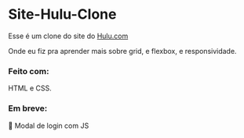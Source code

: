 # Site-Hulu-Clone


Esse é um clone do site do <a  href="https://www.hulu.com/welcome" target="_blank">Hulu.com</a>


Onde eu fiz pra aprender mais sobre grid, e flexbox, e responsividade.

### Feito com: 

HTML e CSS.

### Em breve:

🚀 Modal de login com JS
